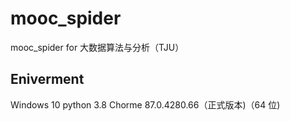 # mooc_spider

mooc_spider for 大数据算法与分析（TJU）

## Eniverment

Windows 10
python 3.8
Chorme 87.0.4280.66（正式版本)（64 位)
